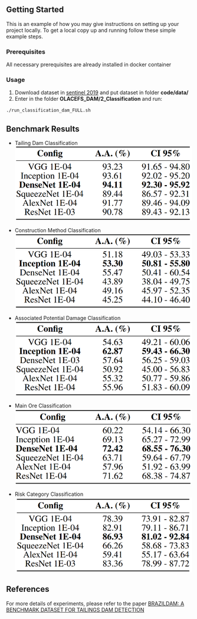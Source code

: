 
<!-- GETTING STARTED -->
## Getting Started

This is an example of how you may give instructions on setting up your project locally.
To get a local copy up and running follow these simple example steps.

### Prerequisites

All necessary prerequisites are already installed in docker container

### Usage

1. Download dataset in [sentinel 2019](https://drive.google.com/file/d/1ODzJPYYup0Ga4g3BOsl1OsFdk4WFT7YW/view?usp=sharing) and put dataset in folder **code/data/**
2. Enter in the folder **OLACEFS_DAM/2_Classification** and run:
```sh
./run_classification_dam_FULL.sh
```


<!-- Benchmark Results -->
## Benchmark Results

- Tailing Dam Classification
![](https://github.com/edemir-matcomp/OLACEFS_DAM/blob/master/2_Classification/benchmark_dam_classification.png)


- Construction Method Classification
![](https://github.com/edemir-matcomp/OLACEFS_DAM/blob/master/2_Classification/benchmark_construction_method_classification.png)


- Associated Potential Damage Classification
![](https://github.com/edemir-matcomp/OLACEFS_DAM/blob/master/2_Classification/benchmark_damage_classification.png)


- Main Ore Classification
![](https://github.com/edemir-matcomp/OLACEFS_DAM/blob/master/2_Classification/benchmark_ore_classification.png)


- Risk Category Classification
![](https://github.com/edemir-matcomp/OLACEFS_DAM/blob/master/2_Classification/benchmark_risk_classification.png)


<!-- References -->
## References

For more details of experiments, please refer to the paper [BRAZILDAM: A BENCHMARK DATASET FOR TAILINGS DAM DETECTION](https://arxiv.org/pdf/2003.07948.pdf)


